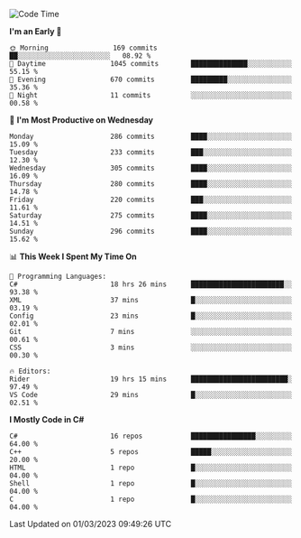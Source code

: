 <!--START_SECTION:waka-->
![Code Time](http://img.shields.io/badge/Code%20Time-960%20hrs%2017%20mins-blue)

**I'm an Early 🐤** 

```text
🌞 Morning                169 commits         ██░░░░░░░░░░░░░░░░░░░░░░░   08.92 % 
🌆 Daytime                1045 commits        ██████████████░░░░░░░░░░░   55.15 % 
🌃 Evening                670 commits         █████████░░░░░░░░░░░░░░░░   35.36 % 
🌙 Night                  11 commits          ░░░░░░░░░░░░░░░░░░░░░░░░░   00.58 % 
```
📅 **I'm Most Productive on Wednesday** 

```text
Monday                   286 commits         ████░░░░░░░░░░░░░░░░░░░░░   15.09 % 
Tuesday                  233 commits         ███░░░░░░░░░░░░░░░░░░░░░░   12.30 % 
Wednesday                305 commits         ████░░░░░░░░░░░░░░░░░░░░░   16.09 % 
Thursday                 280 commits         ████░░░░░░░░░░░░░░░░░░░░░   14.78 % 
Friday                   220 commits         ███░░░░░░░░░░░░░░░░░░░░░░   11.61 % 
Saturday                 275 commits         ████░░░░░░░░░░░░░░░░░░░░░   14.51 % 
Sunday                   296 commits         ████░░░░░░░░░░░░░░░░░░░░░   15.62 % 
```


📊 **This Week I Spent My Time On** 

```text
💬 Programming Languages: 
C#                       18 hrs 26 mins      ███████████████████████░░   93.38 % 
XML                      37 mins             █░░░░░░░░░░░░░░░░░░░░░░░░   03.19 % 
Config                   23 mins             █░░░░░░░░░░░░░░░░░░░░░░░░   02.01 % 
Git                      7 mins              ░░░░░░░░░░░░░░░░░░░░░░░░░   00.61 % 
CSS                      3 mins              ░░░░░░░░░░░░░░░░░░░░░░░░░   00.30 % 

🔥 Editors: 
Rider                    19 hrs 15 mins      ████████████████████████░   97.49 % 
VS Code                  29 mins             █░░░░░░░░░░░░░░░░░░░░░░░░   02.51 % 
```

**I Mostly Code in C#** 

```text
C#                       16 repos            ████████████████░░░░░░░░░   64.00 % 
C++                      5 repos             █████░░░░░░░░░░░░░░░░░░░░   20.00 % 
HTML                     1 repo              █░░░░░░░░░░░░░░░░░░░░░░░░   04.00 % 
Shell                    1 repo              █░░░░░░░░░░░░░░░░░░░░░░░░   04.00 % 
C                        1 repo              █░░░░░░░░░░░░░░░░░░░░░░░░   04.00 % 
```




 Last Updated on 01/03/2023 09:49:26 UTC
<!--END_SECTION:waka-->

